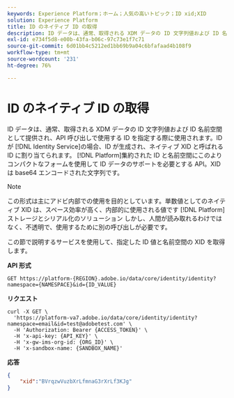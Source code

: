 ```yaml
---
keywords: Experience Platform；ホーム；人気の高いトピック；ID xid;XID
solution: Experience Platform
title: ID のネイティブ ID の取得
description: ID データは、通常、取得される XDM データの ID 文字列値および ID 名前空間として提供され、API 呼び出しで使用する ID を指定する際に使用されます。ID が ID サービスで保持されると、ID が生成され、ネイティブ XID と呼ばれる ID に割り当てられます。集約された ID と名前空間にこのよりコンパクトなフォームを使用して ID データのサポートを必要とする Platform API。XID は base64 エンコードされた文字列です。
exl-id: e734f5d8-e00b-43fa-b06c-97c73e1f7c71
source-git-commit: 6d01bb4c5212ed1bb69b9a04c6bfafaad4b108f9
workflow-type: tm+mt
source-wordcount: '231'
ht-degree: 76%

---
```


# ID のネイティブ ID の取得

ID データは、通常、取得される XDM データの ID 文字列値および ID 名前空間として提供され、API 呼び出しで使用する ID を指定する際に使用されます。ID が [!DNL Identity Service]の場合、ID が生成され、ネイティブ XID と呼ばれる ID に割り当てられます。 [!DNL Platform]集約された ID と名前空間にこのよりコンパクトなフォームを使用して ID データのサポートを必要とする API。XID は base64 エンコードされた文字列です。

>[!NOTE]
>
> この形式は主にアドビ内部での使用を目的としています。単数値としてのネイティブ XID は、スペース効率が高く、内部的に使用される値です [!DNL Platform] ストレージとシリアル化のソリューション しかし、人間が読み取れるわけではなく、不透明で、使用するために別の呼び出しが必要です。

この節で説明するサービスを使用して、指定した ID 値と名前空間の XID を取得します。

**API 形式**

```http
GET https://platform-{REGION}.adobe.io/data/core/identity/identity?namespace={NAMESPACE}&id={ID_VALUE}
```

**リクエスト**

```shell
curl -X GET \
  'https://platform-va7.adobe.io/data/core/identity/identity?namespace=email&id=test@adobetest.com' \
  -H 'Authorization: Bearer {ACCESS_TOKEN}' \
  -H 'x-api-key: {API_KEY}' \
  -H 'x-gw-ims-org-id: {ORG_ID}' \
  -H 'x-sandbox-name: {SANDBOX_NAME}'
```

**応答** 

```json
{
    "xid":"BVrqzwVuzbXrLfmnaG3rXrLf3KJg"
}
```
